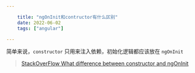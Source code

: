 ```yaml
---

    title: "ngOnInit和contructor有什么区别"
    date: 2022-06-02
    tags: ["angular"]

---
```


简单来说，`constructor` 只用来注入依赖，初始化逻辑都应该放在 `ngOnInit`  
> [StackOverFlow What difference between constructor and ngOnInit](https://stackoverflow.com/questions/35763730/difference-between-constructor-and-ngoninit)